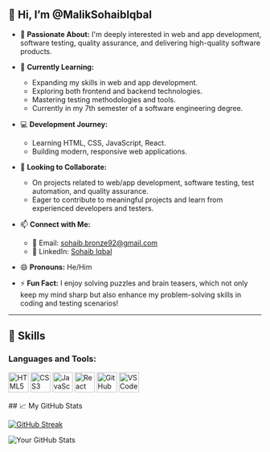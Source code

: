 ## 👋 Hi, I’m @MalikSohaibIqbal  

- 👀 **Passionate About:** I'm deeply interested in web and app development, software testing, quality assurance, and delivering high-quality software products.  

- 🌱 **Currently Learning:**  
  - Expanding my skills in web and app development.  
  - Exploring both frontend and backend technologies.  
  - Mastering testing methodologies and tools.  
  - Currently in my 7th semester of a software engineering degree.  

- 💻 **Development Journey:**  
  - Learning HTML, CSS, JavaScript, React.  
  - Building modern, responsive web applications.  

- 💞️ **Looking to Collaborate:**  
  - On projects related to web/app development, software testing, test automation, and quality assurance.  
  - Eager to contribute to meaningful projects and learn from experienced developers and testers.  

- 📫 **Connect with Me:**  
  - 📧 Email: [sohaib.bronze92@gmail.com](mailto:sohaib.bronze92@gmail.com)  
  - 💼 LinkedIn: [Sohaib Iqbal](https://www.linkedin.com/in/sohaib-iqbal-32b982192/)  

- 😄 **Pronouns:** He/Him  

- ⚡ **Fun Fact:** I enjoy solving puzzles and brain teasers, which not only keep my mind sharp but also enhance my problem-solving skills in coding and testing scenarios!  

---

## 🚀 Skills  

### **Languages and Tools:**  

<p align="left">  
    <img src="https://cdn.jsdelivr.net/gh/devicons/devicon/icons/html5/html5-original.svg" alt="HTML5" width="40" height="40"/>  
    <img src="https://cdn.jsdelivr.net/gh/devicons/devicon/icons/css3/css3-original.svg" alt="CSS3" width="40" height="40"/>  
    <img src="https://cdn.jsdelivr.net/gh/devicons/devicon/icons/javascript/javascript-original.svg" alt="JavaScript" width="40" height="40"/>  
    <img src="https://cdn.jsdelivr.net/gh/devicons/devicon/icons/react/react-original.svg" alt="React" width="40" height="40"/>  
    <img src="https://cdn.jsdelivr.net/gh/devicons/devicon/icons/github/github-original.svg" alt="GitHub" width="40" height="40"/>  
    <img src="https://cdn.jsdelivr.net/gh/devicons/devicon/icons/vscode/vscode-original.svg" alt="VS Code" width="40" height="40"/>  
</p>  
## 📈 My GitHub Stats

[![GitHub Streak](https://streak-stats.demolab.com?user=MalikSohaibIqbal&theme=dark&hide_border=true)](https://git.io/streak-stats)

![Your GitHub Stats](https://github-readme-stats.vercel.app/api?username=MalikSohaibIqbal&show_icons=true&theme=dark)

